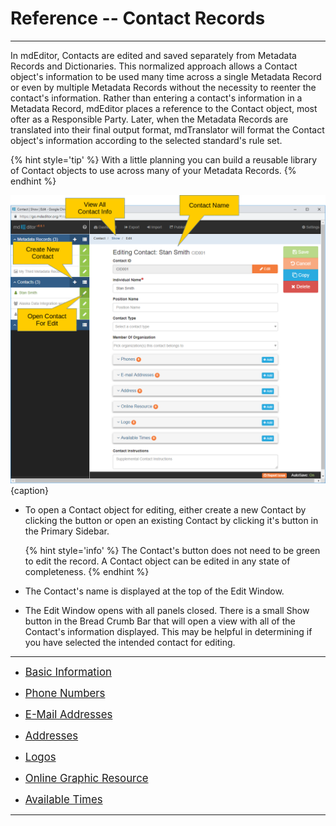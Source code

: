 # Reference -- Contact Records
---

In mdEditor, <span class="md-panel">Contacts</span> are edited and saved separately from <span class="md-panel">Metadata Records</span> and <span class="md-panel">Dictionaries</span>.  This normalized approach allows a <span class="md-panel">Contact</span> object's information to be used many time across a single <span class="md-panel">Metadata Record</span> or even by multiple <span class="md-panel">Metadata Records</span> without the necessity to reenter the contact's information.  Rather than entering a contact's information in a <span class="md-panel">Metadata Record</span>, mdEditor places a reference to the <span class="md-panel">Contact</span> object, most ofter as a <span class="md-panel">Responsible Party</span>.  Later, when the <span class="md-panel">Metadata Records</span> are translated into their final output format, mdTranslator will format the <span class="md-panel">Contact</span> object's information according to the selected standard's rule set.  

{% hint style='tip' %}
  With a little planning you can build a reusable library of <span class="md-panel">Contact</span> objects to use across many of your <span class="md-panel">Metadata Records</span>.
{% endhint %} 

![Contact Edit Window](/assets/reference/edit-objects/contact/contact.png){caption}

 * To open a <span class="md-panel">Contact</span> object for editing, either create a new <span class="md-panel">Contact</span> by clicking the <span class="btn btn-primary btn-xs"> <i class="fa fa-plus"> </i></span> button or open an existing <span class="md-panel">Contact</span> by clicking it's <span class="btn btn-success btn-xs"> <i class="fa fa-pencil"> </i></span> button in the <span class="md-window">Primary Sidebar</span>. 
 
   {% hint style='info' %}
 The <span class="md-panel">Contact</span>'s <span class="btn btn-success btn-xs"> <i class="fa fa-pencil"> </i></span> button does not need to be green to edit the record.  A <span class="md-panel">Contact</span> object can be edited in any state of completeness.
   {% endhint %}
   
 * The <span class="md-panel">Contact</span>'s name is displayed at the top of the <span class="md-window">Edit Window</span>.
 
 * The <span class="md-window">Edit Window</span> opens with all panels closed.  There is a small <span class="btn btn-default btn-xs">Show</span> button in the <span class="md-window">Bread Crumb Bar</span> that will open a view with all of the <span class="md-panel">Contact</span>'s information displayed. This may be helpful in determining if you have selected the intended contact for editing.  

---

 * [<span class="md-panel" style="font-size: larger">Basic Information</span>](basicInfo-panel.md)

 * [<span class="md-panel" style="font-size: larger">Phone Numbers</span>](phones-panel.md)

 * [<span class="md-panel" style="font-size: larger">E-Mail Addresses</span>](email-panel.md)

 * [<span class="md-panel" style="font-size: larger">Addresses</span>](address-panel.md)

 * [<span class="md-panel" style="font-size: larger">Logos</span>](logo-panel.md)
 
 * [<span class="md-panel" style="font-size: larger">Online Graphic Resource</span>](onlineGraphicResource-panel.md)

 * [<span class="md-panel" style="font-size: larger">Available Times</span>](times-panel.md)

---

